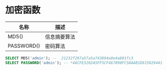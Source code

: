 # 加密函数

| 名称       | 描述         |
| ---------- | ------------ |
| MD5()      | 信息摘要算法 |
| PASSWORD() | 密码算法     |

```sql
SELECT MD5('admin'); --  21232f297a57a5a743894a0e4a801fc3
SELECT PASSWORD('admin'); -- *4ACFE3202A5FF5CF467898FC58AAB1D615029441
```